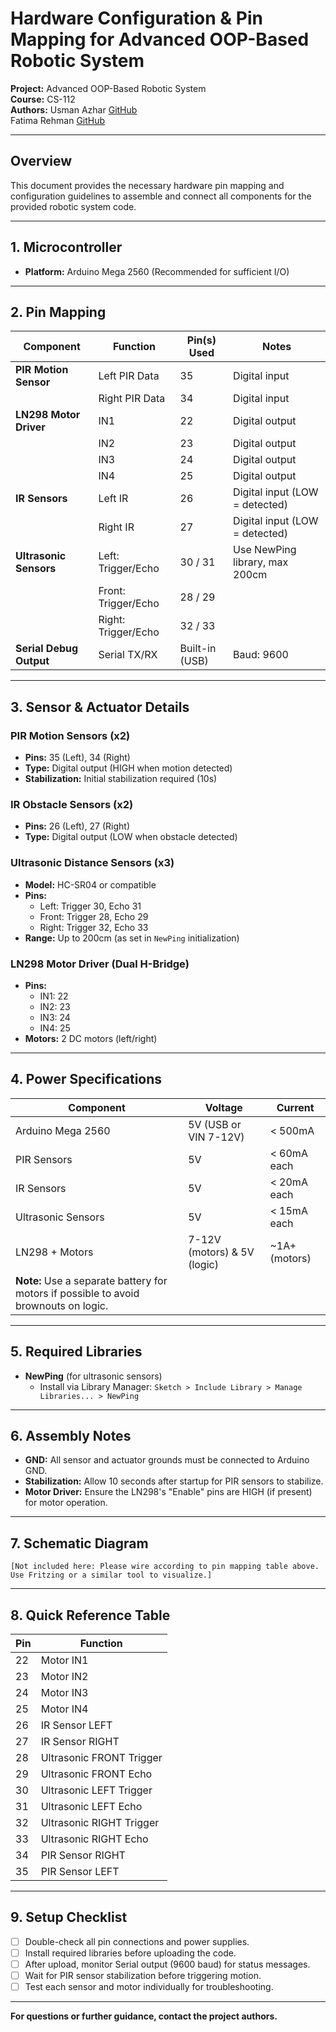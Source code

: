 # Hardware Configuration & Pin Mapping for Advanced OOP-Based Robotic System

**Project:** Advanced OOP-Based Robotic System  
**Course:** CS-112  
**Authors:** 
Usman Azhar [GitHub](https://github.com/daffy-usman)  
Fatima Rehman [GitHub](https://github.com/Fatima-RM) 

---

## Overview

This document provides the necessary hardware pin mapping and configuration guidelines to assemble and connect all components for the provided robotic system code.

---

## 1. Microcontroller

- **Platform:** Arduino Mega 2560 (Recommended for sufficient I/O)

---

## 2. Pin Mapping

| **Component**          | **Function**           | **Pin(s) Used**      | **Notes**                       |
|------------------------|------------------------|----------------------|----------------------------------|
| **PIR Motion Sensor**  | Left PIR Data          | 35                   | Digital input                    |
|                        | Right PIR Data         | 34                   | Digital input                    |
| **LN298 Motor Driver** | IN1                    | 22                   | Digital output                   |
|                        | IN2                    | 23                   | Digital output                   |
|                        | IN3                    | 24                   | Digital output                   |
|                        | IN4                    | 25                   | Digital output                   |
| **IR Sensors**         | Left IR                | 26                   | Digital input (LOW = detected)   |
|                        | Right IR               | 27                   | Digital input (LOW = detected)   |
| **Ultrasonic Sensors** | Left: Trigger/Echo     | 30 / 31              | Use NewPing library, max 200cm   |
|                        | Front: Trigger/Echo    | 28 / 29              |                                  |
|                        | Right: Trigger/Echo    | 32 / 33              |                                  |
| **Serial Debug Output**| Serial TX/RX           | Built-in (USB)       | Baud: 9600                       |

---

## 3. Sensor & Actuator Details

### PIR Motion Sensors (x2)
- **Pins:** 35 (Left), 34 (Right)
- **Type:** Digital output (HIGH when motion detected)
- **Stabilization:** Initial stabilization required (10s)

### IR Obstacle Sensors (x2)
- **Pins:** 26 (Left), 27 (Right)
- **Type:** Digital output (LOW when obstacle detected)

### Ultrasonic Distance Sensors (x3)
- **Model:** HC-SR04 or compatible
- **Pins:**
  - Left: Trigger 30, Echo 31
  - Front: Trigger 28, Echo 29
  - Right: Trigger 32, Echo 33
- **Range:** Up to 200cm (as set in `NewPing` initialization)

### LN298 Motor Driver (Dual H-Bridge)
- **Pins:**
  - IN1: 22
  - IN2: 23
  - IN3: 24
  - IN4: 25
- **Motors:** 2 DC motors (left/right)

---

## 4. Power Specifications

| **Component**         | **Voltage** | **Current**         |
|-----------------------|-------------|---------------------|
| Arduino Mega 2560     | 5V (USB or VIN 7-12V) | < 500mA  |
| PIR Sensors           | 5V          | < 60mA each         |
| IR Sensors            | 5V          | < 20mA each         |
| Ultrasonic Sensors    | 5V          | < 15mA each         |
| LN298 + Motors        | 7-12V (motors) & 5V (logic) | ~1A+ (motors) |
| **Note:** Use a separate battery for motors if possible to avoid brownouts on logic. |

---

## 5. Required Libraries

- **NewPing** (for ultrasonic sensors)
  - Install via Library Manager: `Sketch > Include Library > Manage Libraries... > NewPing`

---

## 6. Assembly Notes

- **GND:** All sensor and actuator grounds must be connected to Arduino GND.
- **Stabilization:** Allow 10 seconds after startup for PIR sensors to stabilize.
- **Motor Driver:** Ensure the LN298's "Enable" pins are HIGH (if present) for motor operation.

---

## 7. Schematic Diagram

```
[Not included here: Please wire according to pin mapping table above. Use Fritzing or a similar tool to visualize.]
```

---

## 8. Quick Reference Table

| **Pin** | **Function**             |
|---------|--------------------------|
| 22      | Motor IN1                |
| 23      | Motor IN2                |
| 24      | Motor IN3                |
| 25      | Motor IN4                |
| 26      | IR Sensor LEFT           |
| 27      | IR Sensor RIGHT          |
| 28      | Ultrasonic FRONT Trigger |
| 29      | Ultrasonic FRONT Echo    |
| 30      | Ultrasonic LEFT Trigger  |
| 31      | Ultrasonic LEFT Echo     |
| 32      | Ultrasonic RIGHT Trigger |
| 33      | Ultrasonic RIGHT Echo    |
| 34      | PIR Sensor RIGHT         |
| 35      | PIR Sensor LEFT          |

---

## 9. Setup Checklist

- [ ] Double-check all pin connections and power supplies.
- [ ] Install required libraries before uploading the code.
- [ ] After upload, monitor Serial output (9600 baud) for status messages.
- [ ] Wait for PIR sensor stabilization before triggering motion.
- [ ] Test each sensor and motor individually for troubleshooting.

---

**For questions or further guidance, contact the project authors.**
